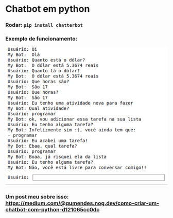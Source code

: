 # Chatbot em python
### Rodar: ```pip install chatterbot```
### Exemplo de funcionamento:
![plot](./print-funcionamento.png)
### Um post meu sobre isso: https://medium.com/@gumendes.nog.dev/como-criar-um-chatbot-com-python-d121065cc0dc